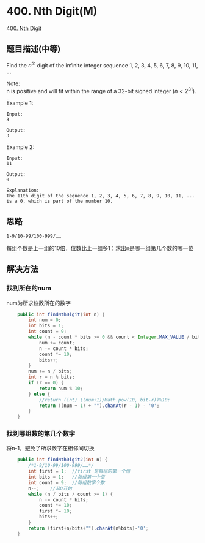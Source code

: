 # 400. Nth Digit(M)
[400. Nth Digit](https://leetcode-cn.com/problems/nth-digit/)

## 题目描述\(中等\)

Find the $n^{th}$ digit of the infinite integer sequence 1, 2, 3, 4, 5, 6, 7, 8, 9, 10, 11, ...

Note:  
n is positive and will fit within the range of a 32-bit signed integer $(n < 2^{31})$.

Example 1:

```
Input:
3

Output:
3
```

Example 2:

```
Input:
11

Output:
0

Explanation:
The 11th digit of the sequence 1, 2, 3, 4, 5, 6, 7, 8, 9, 10, 11, ... is a 0, which is part of the number 10.
```

## 思路

```
1-9/10-99/100-999/……
```

每组个数是上一组的10倍，位数比上一组多1；求出n是哪一组第几个数的哪一位

## 解决方法

### 找到所在的num

num为所求位数所在的数字

```java
    public int findNthDigit(int n) {
        int num = 0;
        int bits = 1;
        int count = 9;
        while (n - count * bits >= 0 && count < Integer.MAX_VALUE / bits) {
            num += count;
            n -= count * bits;
            count *= 10;
            bits++;
        }
        num += n / bits;
        int r = n % bits;
        if (r == 0) {
            return num % 10;
        } else {
            //return (int) ((num+1)/Math.pow(10, bit-r))%10;
            return ((num + 1) + "").charAt(r - 1) - '0';
        }
    }
```

### 找到哪组数的第几个数字

将n-1，避免了所求数字在相邻间切换

```java
    public int findNthDigit2(int n) {
        /*1-9/10-99/100-999/……*/
        int first = 1;  //first 是每组的第一个值
        int bits = 1;   //每组第一个值
        int count = 9;  //每组数字个数
        n--;    //从0开始
        while (n / bits / count >= 1) {
            n -= count * bits;
            count *= 10;
            first *= 10;
            bits++;
        }
        return (first+n/bits+"").charAt(n%bits)-'0';
    }
```



